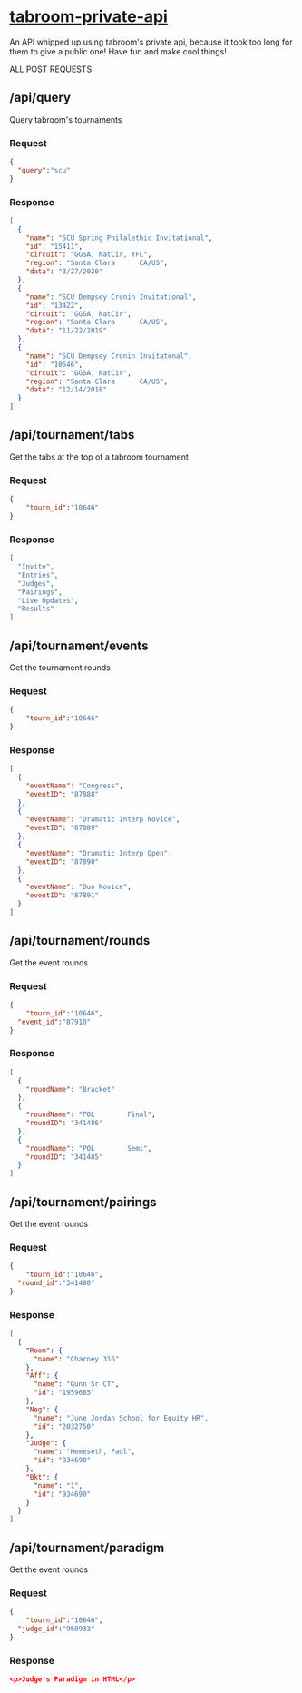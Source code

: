 # [tabroom-private-api](https://tabroom-private-api.now.sh/api/query)
An API whipped up using tabroom's private api, because it took too long for them to give a public one! Have fun and make cool things!

ALL POST REQUESTS

## /api/query
Query tabroom's tournaments
### Request
```json
{
  "query":"scu"
}
```

### Response
```json
[
  {
    "name": "SCU Spring Philalethic Invitational",
    "id": "15411",
    "circuit": "GGSA, NatCir, YFL",
    "region": "Santa Clara      CA/US",
    "data": "3/27/2020"
  },
  {
    "name": "SCU Dempsey Cronin Invitational",
    "id": "13422",
    "circuit": "GGSA, NatCir",
    "region": "Santa Clara      CA/US",
    "data": "11/22/2019"
  },
  {
    "name": "SCU Dempsey Cronin Invitatonal",
    "id": "10646",
    "circuit": "GGSA, NatCir",
    "region": "Santa Clara      CA/US",
    "data": "12/14/2018"
  }
]
```

## /api/tournament/tabs
Get the tabs at the top of a tabroom tournament

### Request
```json
{
	"tourn_id":"10646"
}
```

### Response
```json
[
  "Invite",
  "Entries",
  "Judges",
  "Pairings",
  "Live Updates",
  "Results"
]
```

## /api/tournament/events
Get the tournament rounds
### Request
```json
{
	"tourn_id":"10646"
}
```

### Response
```json
[
  {
    "eventName": "Congress",
    "eventID": "87888"
  },
  {
    "eventName": "Dramatic Interp Novice",
    "eventID": "87889"
  },
  {
    "eventName": "Dramatic Interp Open",
    "eventID": "87890"
  },
  {
    "eventName": "Duo Novice",
    "eventID": "87891"
  }
]
```

## /api/tournament/rounds
Get the event rounds
### Request
```json
{
	"tourn_id":"10646",
  "event_id":"87910"
}
```

### Response
```json
[
  {
    "roundName": "Bracket"
  },
  {
    "roundName": "POL        Final",
    "roundID": "341486"
  },
  {
    "roundName": "POL        Semi",
    "roundID": "341485"
  }
]
```

## /api/tournament/pairings
Get the event rounds
### Request
```json
{
	"tourn_id":"10646",
  "round_id":"341480"
}
```

### Response
```json
[
  {
    "Room": {
      "name": "Charney 316"
    },
    "Aff": {
      "name": "Gunn Sr CT",
      "id": "1959685"
    },
    "Neg": {
      "name": "June Jordan School for Equity HR",
      "id": "2032750"
    },
    "Judge": {
      "name": "Hemeseth, Paul",
      "id": "934690"
    },
    "Bkt": {
      "name": "1",
      "id": "934690"
    }
  }
]
```
## /api/tournament/paradigm
Get the event rounds
### Request
```json
{
	"tourn_id":"10646",
  "judge_id":"960933"
}
```

### Response
```json
<p>Judge's Paradigm in HTML</p>
```



